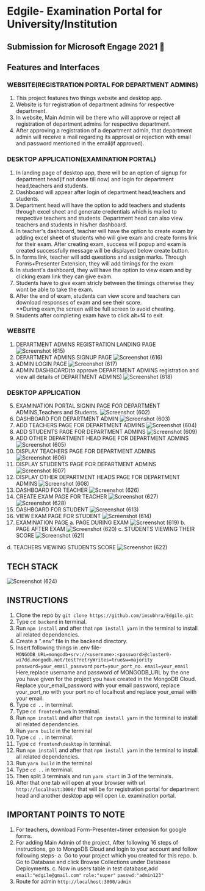 # Edgile- Examination Portal for University/Institution
## Submission for Microsoft Engage 2021 🌟

## Features and Interfaces

### WEBSITE(REGISTRATION PORTAL FOR DEPARTMENT ADMINS)
1. This project features two things website and desktop app.
2. Website is for registration of department admins for respective department.
3. In website, Main Admin will be there who will approve or reject all registration of department admins for respective department.
4. After approving a registration of a department admin, that department admin will receive a mail regarding its approval or rejection with email and password mentioned in the email(if approved). 

### DESKTOP APPLICATION(EXAMINATION PORTAL)

1. In landing page of desktop app, there will be an option of signup for department head(if not done till now) and login for department head,teachers and students.
2. Dashboard will appear after login of department head,teachers and students.
3. Department head will have the option to add teachers and students through excel sheet and generate credentials which is mailed to respective teachers and students. Department head can also view teachers and students in his/her dashboard.
4. In teacher's dashboard, teacher will have the option to create exam by adding excel sheet of students who will give exam and create forms link for their exam. After creating exam, success will popup and exam is created successfully message will be displayed below create button.
5. In forms link, teacher will add questions and assign marks. Through Forms+Presenter Extension, they will add timings for the exam
5. In student's dashboard, they will have the option to view exam and by clicking exam link they can give exam.
6. Students have to give exam stricly between the timings otherwise they wont be able to take the exam.
7. After the end of exam, students can view score and teachers can download responses of exam and see their score.  
**During exam,the screen will be full screen to avoid cheating.
8. Students after completing exam have to click alt+f4 to exit.

### WEBSITE 
 
 1. DEPARTMENT ADMINS REGISTRATION LANDING PAGE
 ![Screenshot (615)](https://user-images.githubusercontent.com/51112668/143490257-9e7abbc4-74b7-4e7e-ba1e-f694d00cc59b.png)
 2. DEPARTMENT ADMINS SIGNUP PAGE
 ![Screenshot (616)](https://user-images.githubusercontent.com/51112668/143490253-9efc1029-ee93-478a-a32c-c5074634edd6.png)
 3. ADMIN LOGIN PAGE
 ![Screenshot (617)](https://user-images.githubusercontent.com/51112668/143490250-2fc665e6-4aea-40b3-8f71-7e0e61762fbb.png)
 4. ADMIN DASHBOARD(to approve DEPARTMENT ADMINS registration and view all details of DEPARTMENT ADMINS)
 ![Screenshot (618)](https://user-images.githubusercontent.com/51112668/143490241-6406bbac-4422-4040-850d-3c1e3f631485.png)

### DESKTOP APPLICATION 

 5. EXAMINATION PORTAL SIGNIN PAGE FOR DEPARTMENT ADMINS,Teachers and Students.
 ![Screenshot (602)](https://user-images.githubusercontent.com/51112668/143488042-554fbd2c-f28a-4c97-b4f9-0aad571b6edd.png)
 6. DASHBOARD FOR DEPARTMENT ADMIN
 ![Screenshot (603)](https://user-images.githubusercontent.com/51112668/143488704-b31fc9be-590e-4c3a-b9bf-21e84acd2b48.png)
 7. ADD TEACHERS PAGE FOR DEPARTMENT ADMINS
 ![Screenshot (604)](https://user-images.githubusercontent.com/51112668/143488700-8454e0dc-e82b-40f9-865f-08b30d99419f.png)
 8. ADD STUDENTS PAGE FOR DEPARTMENT ADMINS
 ![Screenshot (609)](https://user-images.githubusercontent.com/51112668/143489126-5a9b09ae-0396-4266-8197-c03982ad7c99.png)
 9. ADD OTHER DEPARTMENT HEAD PAGE FOR DEPARTMENT ADMINS
![Screenshot (605)](https://user-images.githubusercontent.com/51112668/143488694-3f2a3146-2ced-48be-bbe2-fd9846cd3c51.png)
 10. DISPLAY TEACHERS PAGE FOR DEPARTMENT ADMINS
 ![Screenshot (606)](https://user-images.githubusercontent.com/51112668/143488687-a2685307-73fa-40d7-976e-bd44b7ee35b6.png)
 11. DISPLAY STUDENTS PAGE FOR DEPARTMENT ADMINS
  ![Screenshot (607)](https://user-images.githubusercontent.com/51112668/143488683-c19508e6-11d9-4362-9411-0bef5a47773e.png)
 12. DISPLAY OTHER DEPARTMENT HEADS PAGE FOR DEPARTMENT ADMINS
 ![Screenshot (608)](https://user-images.githubusercontent.com/51112668/143488678-70ad57f0-ef44-429e-a0c4-2750af9fee26.png)
 11. DASHBOARD FOR TEACHER
 ![Screenshot (626)](https://user-images.githubusercontent.com/51112668/143769128-777c0465-5ec6-45fb-b6e9-33e64186cd24.png)
 12. CREATE EXAM PAGE FOR TEACHER
 ![Screenshot (627)](https://user-images.githubusercontent.com/51112668/143769119-16714d4f-6c08-4e32-b8dd-2daa00f93728.png)
 ![Screenshot (628)](https://user-images.githubusercontent.com/51112668/143769135-e29ac4dd-ff53-47e7-b0ec-24f930f93a18.png)
 13. DASHBOARD FOR STUDENT
 ![Screenshot (613)](https://user-images.githubusercontent.com/51112668/143489942-0d7b15e4-2efc-429f-8f79-9d97036e6033.png)
 14. VIEW EXAM PAGE FOR STUDENT
 ![Screenshot (614)](https://user-images.githubusercontent.com/51112668/143489893-adc4f494-a6e5-444f-a1d5-c4b9b6c5e3b3.png)
 15. EXAMINATION PAGE
  a. PAGE DURING EXAM
  ![Screenshot (619)](https://user-images.githubusercontent.com/51112668/143673904-ca14adbb-541d-49f6-a987-981144916e2a.png)
  b. PAGE AFTER EXAM
  ![Screenshot (620)](https://user-images.githubusercontent.com/51112668/143673907-b02673f9-324e-43c7-9736-75c16f7d9fe5.png)
  c. STUDENTS VIEWING THEIR SCORE
  ![Screenshot (621)](https://user-images.githubusercontent.com/51112668/143673914-08adebdf-dd64-4d3f-832a-645f1d440588.png)

  d. TEACHERS VIEWING STUDENTS SCORE
  ![Screenshot (622)](https://user-images.githubusercontent.com/51112668/143673912-0f0173c2-5e32-4294-936e-0421d37ffd17.png)


## TECH STACK

![Screenshot (624)](https://user-images.githubusercontent.com/51112668/143719204-27679aad-8f9f-400b-8226-19c1a825a8af.png)

## INSTRUCTIONS
  1. Clone the repo by `git clone https://github.com/imsubhra/Edgile.git`
  2. Type `cd backend` in terminal.
  3. Run `npm install` and after that `npm install yarn` in the terminal to install all related dependencies.
  4. Create a ".env" file in the backend directory.
  5. Insert following things in .env file-
  `MONGODB_URL=mongodb+srv://<username>:<password>@cluster0-wi7dd.mongodb.net/test?retryWrites=true&w=majority`
  `password=your_email_password`
  `port=your_port_no.`
  `email=your_email`
  Here,replace username and password of MONGODB_URL by the one you have given for the project you have created in the MongoDB Cloud.
  Replace your_email_password with your email password, replace your_port_no with your port no of localhost and replace your_email with your email.
  6. Type `cd ..` in terminal.
  7. Type `cd frontend\web` in terminal.
  8. Run `npm install` and after that `npm install yarn` in the terminal to install all related dependencies.
  9. Run `yarn build` in the terminal
  10. Type `cd ..` in terminal.
  11. Type `cd frontend\desktop` in terminal.
  12. Run `npm install` and after that `npm install yarn` in the terminal to install all related dependencies.
  13. Run `yarn build` in the terminal
  14. Type `cd ..` in terminal.
  15. Then split 3 terminals and run `yarn start` in 3 of the terminals.
  16. After that one tab will open at your browser with url `http://localhost:3000/` that will be for registration portal for  department head and another desktop app will open i.e. examination portal. 
  
## IMPORTANT POINTS TO NOTE
1. For teachers, download Form-Presenter+timer extension for google forms.
2. For adding Main Admin of the project,
After following 16 steps of instructions, go to MongoDB Cloud and login to your account and follow following steps-
 a. Go to your project which you created for this repo.
 b. Go to Database and click Browse Collections under Database Deployments.
 c. Now in users table in test database,add
`email:"edgile@gmail.com"`
`role:"super"`
`passwd:"admin123"`     
3. Route for admin `http://localhost:3000/admin`
